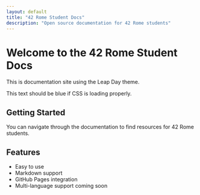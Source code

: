 ```yaml
---
layout: default
title: "42 Rome Student Docs"
description: "Open source documentation for 42 Rome students"
---
```


# Welcome to the 42 Rome Student Docs

This is documentation site using the Leap Day theme.

<p class="test-css-loaded">This text should be blue if CSS is loading properly.</p>

## Getting Started

You can navigate through the documentation to find resources for 42 Rome students.

## Features

- Easy to use
- Markdown support
- GitHub Pages integration
- Multi-language support coming soon
